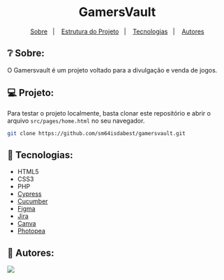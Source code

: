 <h1 align="center"> GamersVault </h1>

<p align="center">
  <a href="#❔-sobre">Sobre</a>&nbsp;&nbsp;&nbsp;|&nbsp;&nbsp;&nbsp;
  <a href="#💻-estrutura-do-projeto">Estrutura do Projeto</a>&nbsp;&nbsp;&nbsp;|&nbsp;&nbsp;&nbsp;
  <a href="#🚀-tecnologias">Tecnologias</a>&nbsp;&nbsp;&nbsp;|&nbsp;&nbsp;&nbsp;
  <a href="#👤-autores">Autores</a>
</p>

## ❔ Sobre:

O Gamersvault é um projeto voltado para a divulgação e venda de jogos.

## 💻 Projeto:

Para testar o projeto localmente, basta clonar este repositório e abrir o arquivo `src/pages/home.html` no seu navegador.

```bash
git clone https://github.com/sm64isdabest/gamersvault.git
```

## 🚀 Tecnologias:

- HTML5
- CSS3
- PHP
- [Cypress](https://www.cypress.io/)
- [Cucumber](https://cucumber.io/)
- [Figma](https://www.figma.com/)
- [Jira](https://www.atlassian.com/software/jira)
- [Canva](https://www.canva.com/)
- [Photopea](https://www.photopea.com/)

## 👤 Autores:

<a href="https://github.com/spaceza/handify/graphs/contributors">
  <img src="https://contrib.rocks/image?repo=spaceza/handify" />
</a>
